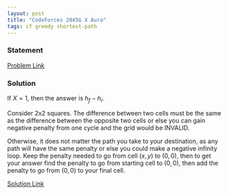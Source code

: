 ```yaml
---
layout: post
title: "CodeForces 2045G X Aura"
tags: cf greedy shortest-path
---
```


### Statement 

[Problem Link](https://codeforces.com/contest/2045/problem/G)

### Solution

If $X=1$, then the answer is $h_f-h_i$.

Consider $2$x$2$ squares. The difference between two cells must be the same as the difference between the opposite two cells or else you can gain negative penalty from one cycle and the grid would be $\text{INVALID}$.

Otherwise, it does not matter the path you take to your destination, as any path will have the same penalty or else you could make a negative infinity loop. Keep the penalty needed to go from cell $(x,y)$ to $(0,0)$, then to get your answer find the penalty to go from starting cell to $(0,0)$, then add the penalty to go from $(0,0)$ to your final cell.

[Solution Link](https://codeforces.com/contest/2045/submission/294512390)